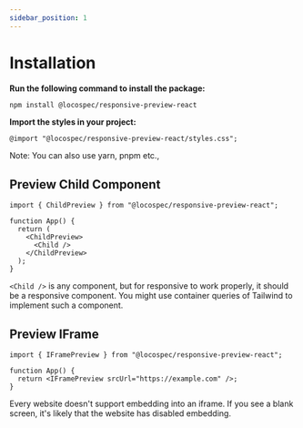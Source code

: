 ```yaml
---
sidebar_position: 1
---
```


# Installation

**Run the following command to install the package:**

```bash
npm install @locospec/responsive-preview-react
```

**Import the styles in your project:**

```
@import "@locospec/responsive-preview-react/styles.css";
```

Note: You can also use yarn, pnpm etc.,

## Preview Child Component

```tsx
import { ChildPreview } from "@locospec/responsive-preview-react";

function App() {
  return (
    <ChildPreview>
      <Child />
    </ChildPreview>
  );
}
```

`<Child />` is any component, but for responsive to work properly, it should be a responsive component. You might use container queries of Tailwind to implement such a component.

## Preview IFrame

```tsx
import { IFramePreview } from "@locospec/responsive-preview-react";

function App() {
  return <IFramePreview srcUrl="https://example.com" />;
}
```

Every website doesn't support embedding into an iframe. If you see a blank screen, it's likely that the website has disabled embedding.
